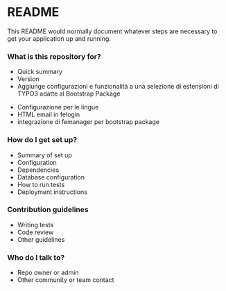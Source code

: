 # README #

This README would normally document whatever steps are necessary to get your application up and running.

### What is this repository for? ###

* Quick summary
* Version
* Aggiunge configurazioni e funzionalità a una selezione di estensioni di TYPO3 adatte al Bootstrap Package
- Configurazione per le lingue
- HTML email in felogin
- integrazione di femanager per bootstrap package

### How do I get set up? ###

* Summary of set up
* Configuration
* Dependencies
* Database configuration
* How to run tests
* Deployment instructions

### Contribution guidelines ###

* Writing tests
* Code review
* Other guidelines

### Who do I talk to? ###

* Repo owner or admin
* Other community or team contact